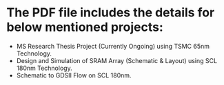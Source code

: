 # The PDF file includes the details for below mentioned projects:
- MS Research Thesis Project (Currently Ongoing) using TSMC 65nm Technology.
- Design and Simulation of SRAM Array (Schematic & Layout) using SCL 180nm Technology.
- Schematic to GDSII Flow on SCL 180nm.
 